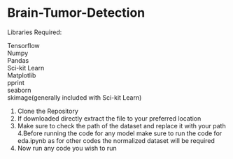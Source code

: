 # Brain-Tumor-Detection

Libraries Required:

Tensorflow<br>
Numpy<br>
Pandas<br>
Sci-kit Learn<br>
Matplotlib<br>
pprint<br>
seaborn<br>
skimage(generally included with Sci-kit Learn)<br>

1. Clone the Repository
2. If downloaded directly extract the file to your preferred location
3. Make sure to check the path of the dataset and replace it with your path
4.Before running the code for any model make sure to run the code for eda.ipynb as for other codes the normalized dataset will be required
5. Now run any code you wish to run

